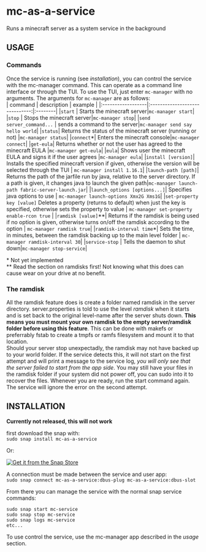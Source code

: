 # mc-as-a-service
Runs a minecraft server as a system service in the background

## USAGE
### Commands
Once the service is running (see *installation*), you can control the
service with the mc-manager command. This can operate as a command line
interface or through the TUI. To use the TUI, just enter ```mc-manager```
with no arguments.
The arguments for ```mc-manager``` are as follows:  
| command           | description                    | example |
|:------------------|:------------------------------:|:--------|
|```start```        | Starts the minecraft server|```mc-manager start```|
|```stop```         | Stops the minecraft server|```mc-manager stop```|
|```send server_command...```         | sends a command to the server|```mc-manager send say hello world```|
|```status```| Returns the status of the minecraft server (running or not) |```mc-manager status```|
|```connect```\*| Enters the minecraft console|```mc-manager connect```|
|```get-eula```| Returns whether or not the user has agreed to the minecraft EULA |```mc-manager get-eula```|
|```eula```| Shows user the minecraft EULA and signs it if the user agrees |```mc-manager eula```|
|```install [version]```| Installs the specified minecraft version if given, otherwise the version will be selected through the TUI | ```mc-manager install 1.16.1```|
|```launch-path [path]```| Returns the path of the jarfile run by java, relative to the server directory. If a path is given, it changes java to launch the given path|```mc-manager launch-path fabric-server-launch.jar```|
|```launch_options [options...]```| Specifies java options to use | ```mc-manager launch-options Xmx2G Xms1G```|
|```set-property key [value]``` Deletes a property (returns to default) when just the key is specified, otherwise sets the property to value | ```mc-manager set-property enable-rcon true``` |
|```ramdisk [value]```\*\*| Returns if the ramdisk is being used if no option is given, otherwise turns on/off the ramdisk according to the option | ```mc-manager ramdisk true```|
|```ramdisk-interval time```\*| Sets the time, in minutes, between the ramdisk backing up to the main level folder | ```mc-manager ramdisk-interval 30```|
|```service-stop``` | Tells the daemon to shut down|```mc-manager stop-service```|  

\* Not yet implemented  
\*\* Read the section on ramdisks first! Not knowing what this does can cause wear on your drive at no benefit.
### The ramdisk
All the ramdisk feature does is create a folder named ramdisk in the server directory. server.properties is told to use the level *ramdisk* when it starts and is set back to the original level-name after the server shuts down. **This means you must mount your own ramdisk to the empty server/ramdisk folder before using this feature**. This can be done with makefs or preferrably fstab to create a tmpfs or ramfs filesystem and mount it to that location.  
Should your server stop unexpectadly, the ramdisk may not have backed up to your world folder. If the service detects this, it will not start on the first attempt and will print a message to the service log, *you will only see that the server failed to start from the app side*. You may still have your files in the ramdisk folder if your system did not power off, you can sudo into it to recover the files. Whenever you are ready, run the start command again. The service will ignore the error on the second attempt.
## INSTALLATION
**Currently not released, this will not work**
  
first download the snap with:  
```sudo snap install mc-as-a-service```  

Or:  

[![Get it from the Snap Store](https://snapcraft.io/static/images/badges/en/snap-store-black.svg)](https://snapcraft.io/mc-as-a-service)

A connection must be made between the service and user app:  
```sudo snap connect mc-as-a-service:dbus-plug mc-as-a-service:dbus-slot```
  

From there you can manage the service with the normal snap service commands:
```
sudo snap start mc-service  
sudo snap stop mc-service
sudo snap logs mc-service
etc...
```  

To use control the service, use the mc-manager app described in the *usage* section.
